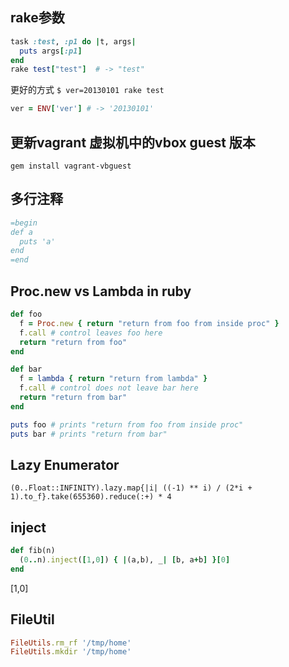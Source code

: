 ## rake参数
```ruby
task :test, :p1 do |t, args|
  puts args[:p1]
end
rake test["test"]  # -> "test"
```

更好的方式
`$ ver=20130101 rake test`
```ruby
ver = ENV['ver'] # -> '20130101'
```

## 更新vagrant 虚拟机中的vbox guest 版本
`gem install vagrant-vbguest`

## 多行注释
```ruby
=begin
def a
  puts 'a'
end
=end
```

## Proc.new vs Lambda in ruby
```ruby
def foo
  f = Proc.new { return "return from foo from inside proc" }
  f.call # control leaves foo here
  return "return from foo" 
end

def bar
  f = lambda { return "return from lambda" }
  f.call # control does not leave bar here
  return "return from bar" 
end

puts foo # prints "return from foo from inside proc" 
puts bar # prints "return from bar" 
```

## Lazy Enumerator
`(0..Float::INFINITY).lazy.map{|i| ((-1) ** i) / (2*i + 1).to_f}.take(655360).reduce(:+) * 4`

## inject
```ruby
def fib(n)
  (0..n).inject([1,0]) { |(a,b), _| [b, a+b] }[0]
end
```
[1,0]

## FileUtil
```ruby
FileUtils.rm_rf '/tmp/home'
FileUtils.mkdir '/tmp/home'
```
